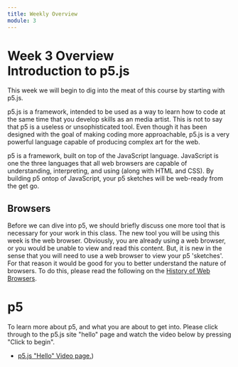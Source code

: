 ```yaml
---
title: Weekly Overview
module: 3
---
```


# Week 3 Overview <br />Introduction to p5.js

This week we will begin to dig into the meat of this course by starting with p5.js.

p5.js is a framework, intended to be used as a way to learn how to code at the same time that you develop skills as an media artist. This is not to say that p5 is a useless or unsophisticated tool. Even though it has been designed with the goal of making coding more approachable, p5.js is a very powerful language capable of producing complex art for the web.

p5 is a framework, built on top of the JavaScript language. JavaScript is one the three languages that all web browsers are capable of understanding, interpreting, and using (along with HTML and CSS). By building p5 ontop of JavaScript, your p5 sketches will be web-ready from the get go.


## Browsers


Before we can dive into p5, we should briefly discuss one more tool that is necessary for your work in this class. The new tool you will be using this week is the web browser. Obviously, you are already using a web browser, or you would be unable to view and read this content. But, it is new in the sense that you will need to use a web browser to view your p5 'sketches'. For that reason it would be good for you to better understand the nature of browsers. To do this, please read the following on the [History of Web Browsers](http://www.telegraph.co.uk/technology/microsoft/11577364/Web-browsers-a-brief-history.html).

# p5

To learn more about p5, and what you are about to get into. Please click through to the p5.js site "hello" page and watch the video below by pressing "Click to begin".

- <a href="http://hello.p5js.org" target="_blank">p5.js "Hello" Video page.</a>)
